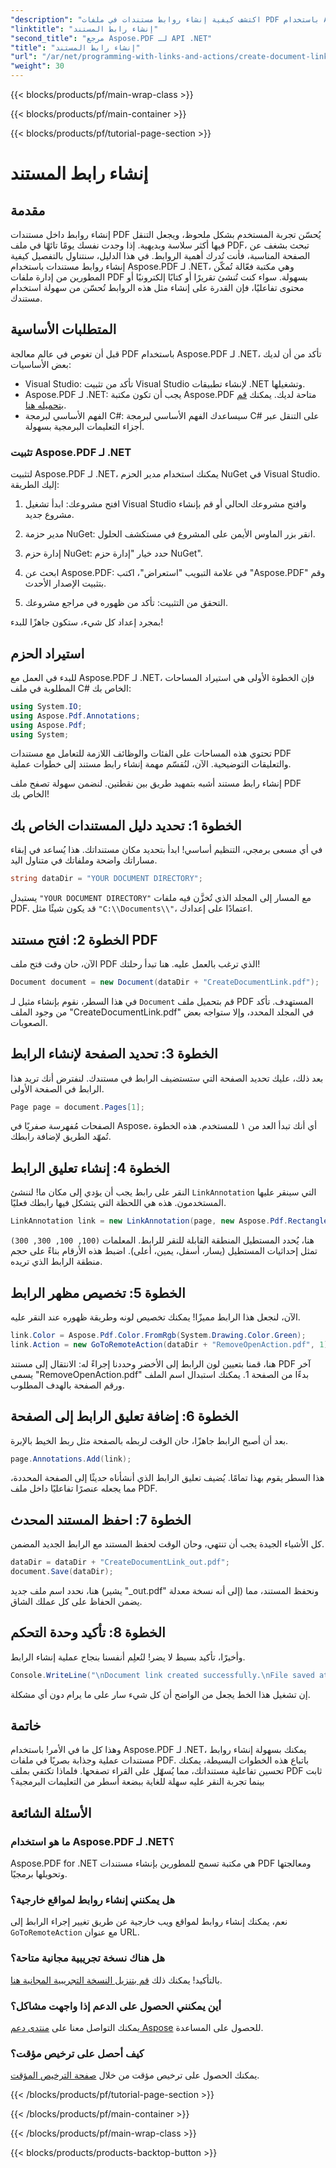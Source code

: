```yaml
---
"description": "اكتشف كيفية إنشاء روابط مستندات في ملفات PDF باستخدام Aspose.PDF لـ .NET. حسّن تجربة التنقل والتفاعل في مستندات PDF."
"linktitle": "إنشاء رابط المستند"
"second_title": "مرجع Aspose.PDF لـ API .NET"
"title": "إنشاء رابط المستند"
"url": "/ar/net/programming-with-links-and-actions/create-document-link/"
"weight": 30
---
```


{{< blocks/products/pf/main-wrap-class >}}

{{< blocks/products/pf/main-container >}}

{{< blocks/products/pf/tutorial-page-section >}}

# إنشاء رابط المستند

## مقدمة

إنشاء روابط داخل مستندات PDF يُحسّن تجربة المستخدم بشكل ملحوظ، ويجعل التنقل فيها أكثر سلاسة وبديهية. إذا وجدت نفسك يومًا تائهًا في ملف PDF، تبحث بشغف عن الصفحة المناسبة، فأنت تُدرك أهمية الروابط. في هذا الدليل، سنتناول بالتفصيل كيفية إنشاء روابط مستندات باستخدام Aspose.PDF لـ .NET، وهي مكتبة فعّالة تُمكّن المطورين من إدارة ملفات PDF بسهولة. سواء كنت تُنشئ تقريرًا أو كتابًا إلكترونيًا أو محتوى تفاعليًا، فإن القدرة على إنشاء مثل هذه الروابط تُحسّن من سهولة استخدام مستندك.

## المتطلبات الأساسية

قبل أن تغوص في عالم معالجة PDF باستخدام Aspose.PDF لـ .NET، تأكد من أن لديك بعض الأساسيات:

- Visual Studio: تأكد من تثبيت Visual Studio لإنشاء تطبيقات .NET وتشغيلها.
- Aspose.PDF لـ .NET: يجب أن تكون مكتبة Aspose.PDF متاحة لديك. يمكنك [قم بتحميله هنا](https://releases.aspose.com/pdf/net/).
- الفهم الأساسي لبرمجة C#: سيساعدك الفهم الأساسي لبرمجة C# على التنقل عبر أجزاء التعليمات البرمجية بسهولة.

### تثبيت Aspose.PDF لـ .NET

لتثبيت Aspose.PDF لـ .NET، يمكنك استخدام مدير الحزم NuGet في Visual Studio. إليك الطريقة:

1. افتح مشروعك: ابدأ تشغيل Visual Studio وافتح مشروعك الحالي أو قم بإنشاء مشروع جديد.
   
2. مدير حزمة NuGet: انقر بزر الماوس الأيمن على المشروع في مستكشف الحلول.
   
3. إدارة حزم NuGet: حدد خيار "إدارة حزم NuGet".

4. ابحث عن Aspose.PDF: في علامة التبويب "استعراض"، اكتب "Aspose.PDF" وقم بتثبيت الإصدار الأحدث.

5. التحقق من التثبيت: تأكد من ظهوره في مراجع مشروعك.

بمجرد إعداد كل شيء، ستكون جاهزًا للبدء!

## استيراد الحزم

للبدء في العمل مع Aspose.PDF لـ .NET، فإن الخطوة الأولى هي استيراد المساحات المطلوبة في ملف C# الخاص بك:

```csharp
using System.IO;
using Aspose.Pdf.Annotations;
using Aspose.Pdf;
using System;
```

تحتوي هذه المساحات على الفئات والوظائف اللازمة للتعامل مع مستندات PDF والتعليقات التوضيحية. الآن، لنُقسّم مهمة إنشاء رابط مستند إلى خطوات عملية.

إنشاء رابط مستند أشبه بتمهيد طريق بين نقطتين. لنضمن سهولة تصفح ملف PDF الخاص بك!

## الخطوة 1: تحديد دليل المستندات الخاص بك

في أي مسعى برمجي، التنظيم أساسي! ابدأ بتحديد مكان مستنداتك. هذا يُساعد في إبقاء مساراتك واضحة وملفاتك في متناول اليد.

```csharp
string dataDir = "YOUR DOCUMENT DIRECTORY";
```

يستبدل `"YOUR DOCUMENT DIRECTORY"` مع المسار إلى المجلد الذي تُخزَّن فيه ملفات PDF. قد يكون شيئًا مثل `"C:\\Documents\\"`، اعتمادًا على إعدادك.

## الخطوة 2: افتح مستند PDF

الآن، حان وقت فتح ملف PDF الذي ترغب بالعمل عليه. هنا تبدأ رحلتك!

```csharp
Document document = new Document(dataDir + "CreateDocumentLink.pdf");
```

في هذا السطر، نقوم بإنشاء مثيل لـ `Document` قم بتحميل ملف PDF المستهدف. تأكد من وجود الملف "CreateDocumentLink.pdf" في المجلد المحدد، وإلا ستواجه بعض الصعوبات.

## الخطوة 3: تحديد الصفحة لإنشاء الرابط

بعد ذلك، عليك تحديد الصفحة التي ستستضيف الرابط في مستندك. لنفترض أنك تريد هذا الرابط في الصفحة الأولى.

```csharp
Page page = document.Pages[1];
```

الصفحات مُفهرسة صفريًا في Aspose، أي أنك تبدأ العد من ١ للمستخدم. هذه الخطوة تُمهّد الطريق لإضافة رابطك.

## الخطوة 4: إنشاء تعليق الرابط

النقر على رابط يجب أن يؤدي إلى مكان ما! لننشئ `LinkAnnotation` التي سينقر عليها المستخدمون. هذه هي اللحظة التي يتشكل فيها رابطك فعليًا.

```csharp
LinkAnnotation link = new LinkAnnotation(page, new Aspose.Pdf.Rectangle(100, 100, 300, 300));
```

هنا، يُحدد المستطيل المنطقة القابلة للنقر للرابط. المعلمات `(100, 100, 300, 300)` تمثل إحداثيات المستطيل (يسار، أسفل، يمين، أعلى). اضبط هذه الأرقام بناءً على حجم منطقة الرابط الذي تريده.

## الخطوة 5: تخصيص مظهر الرابط

الآن، لنجعل هذا الرابط مميزًا! يمكنك تخصيص لونه وطريقة ظهوره عند النقر عليه.

```csharp
link.Color = Aspose.Pdf.Color.FromRgb(System.Drawing.Color.Green);
link.Action = new GoToRemoteAction(dataDir + "RemoveOpenAction.pdf", 1);
```

هنا، قمنا بتعيين لون الرابط إلى الأخضر وحددنا إجراءً له: الانتقال إلى مستند PDF آخر يسمى "RemoveOpenAction.pdf" بدءًا من الصفحة 1. يمكنك استبدال اسم الملف ورقم الصفحة بالهدف المطلوب.

## الخطوة 6: إضافة تعليق الرابط إلى الصفحة

بعد أن أصبح الرابط جاهزًا، حان الوقت لربطه بالصفحة مثل ربط الخيط بالإبرة. 

```csharp
page.Annotations.Add(link);
```

هذا السطر يقوم بهذا تمامًا. يُضيف تعليق الرابط الذي أنشأناه حديثًا إلى الصفحة المحددة، مما يجعله عنصرًا تفاعليًا داخل ملف PDF.

## الخطوة 7: احفظ المستند المحدث

كل الأشياء الجيدة يجب أن تنتهي، وحان الوقت لحفظ المستند مع الرابط الجديد المضمن. 

```csharp
dataDir = dataDir + "CreateDocumentLink_out.pdf";
document.Save(dataDir);
```

هنا، نحدد اسم ملف جديد (يشير "_out.pdf" إلى أنه نسخة معدلة) ونحفظ المستند، مما يضمن الحفاظ على كل عملك الشاق.

## الخطوة 8: تأكيد وحدة التحكم

وأخيرًا، تأكيد بسيط لا يضر! لنُعلِم أنفسنا بنجاح عملية إنشاء الرابط.

```csharp
Console.WriteLine("\nDocument link created successfully.\nFile saved at " + dataDir);
```

إن تشغيل هذا الخط يجعل من الواضح أن كل شيء سار على ما يرام دون أي مشكلة.

## خاتمة

وهذا كل ما في الأمر! باستخدام Aspose.PDF لـ .NET، يمكنك بسهولة إنشاء روابط مستندات عملية وجذابة بصريًا في ملفات PDF. باتباع هذه الخطوات البسيطة، يمكنك تحسين تفاعلية مستنداتك، مما يُسهّل على القراء تصفحها. فلماذا تكتفي بملف PDF ثابت بينما تجربة النقر عليه سهلة للغاية ببضعة أسطر من التعليمات البرمجية؟ 

## الأسئلة الشائعة

### ما هو استخدام Aspose.PDF لـ .NET؟
Aspose.PDF for .NET هي مكتبة تسمح للمطورين بإنشاء مستندات PDF ومعالجتها وتحويلها برمجيًا.

### هل يمكنني إنشاء روابط لمواقع خارجية؟
نعم، يمكنك إنشاء روابط لمواقع ويب خارجية عن طريق تغيير إجراء الرابط إلى `GoToRemoteAction` مع عنوان URL.

### هل هناك نسخة تجريبية مجانية متاحة؟
بالتأكيد! يمكنك ذلك [قم بتنزيل النسخة التجريبية المجانية هنا](https://releases.aspose.com/).

### أين يمكنني الحصول على الدعم إذا واجهت مشاكل؟
يمكنك التواصل معنا على [منتدى دعم Aspose](https://forum.aspose.com/c/pdf/10) للحصول على المساعدة.

### كيف أحصل على ترخيص مؤقت؟
يمكنك الحصول على ترخيص مؤقت من خلال [صفحة الترخيص المؤقت](https://purchase.aspose.com/temporary-license/).

{{< /blocks/products/pf/tutorial-page-section >}}

{{< /blocks/products/pf/main-container >}}

{{< /blocks/products/pf/main-wrap-class >}}

{{< blocks/products/products-backtop-button >}}
